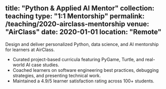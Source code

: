 title: "Python & Applied AI Mentor"
collection: teaching
type: "1:1 Mentorship"
permalink: /teaching/2020-airclass-mentorship
venue: "AirClass"
date: 2020-01-01
location: "Remote"
---

Design and deliver personalized Python, data science, and AI mentorship for learners at AirClass.

- Curated project-based curricula featuring PyGame, Turtle, and real-world AI case studies.
- Coached learners on software engineering best practices, debugging strategies, and presenting technical work.
- Maintained a 4.9/5 learner satisfaction rating across 100+ students.